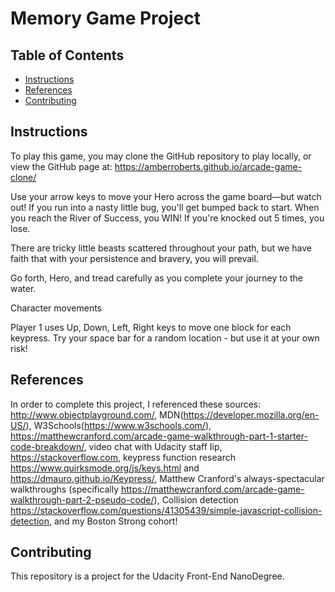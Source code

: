 # Memory Game Project

## Table of Contents

* [Instructions](#instructions)
* [References](#references)
* [Contributing](#contributing)

## Instructions

To play this game, you may clone the GitHub repository to play locally, or view the GitHub page at: https://amberroberts.github.io/arcade-game-clone/

Use your arrow keys to move your Hero across the game board—but watch out! If you run into a nasty little bug, you'll get bumped back to start. When you reach the River of Success, you WIN!  If you're knocked out 5 times, you lose.

There are tricky little beasts scattered throughout your path, but we have faith that with your persistence and bravery, you will prevail.

Go forth, Hero, and tread carefully as you complete your journey to the water.

Character movements

Player 1 uses Up, Down, Left, Right keys to move one block for each keypress.  Try your space bar for a random location - but use it at your own risk!

## References
In order to complete this project, I referenced these sources:
http://www.objectplayground.com/, MDN(https://developer.mozilla.org/en-US/), W3Schools(https://www.w3schools.com/), https://matthewcranford.com/arcade-game-walkthrough-part-1-starter-code-breakdown/, video chat with Udacity staff Iip, https://stackoverflow.com, keypress function research https://www.quirksmode.org/js/keys.html and https://dmauro.github.io/Keypress/, Matthew Cranford's always-spectacular walkthroughs (specifically https://matthewcranford.com/arcade-game-walkthrough-part-2-pseudo-code/), Collision detection https://stackoverflow.com/questions/41305439/simple-javascript-collision-detection, and my Boston Strong cohort!

## Contributing

This repository is a project for the Udacity Front-End NanoDegree.
